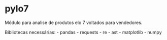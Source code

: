 # pylo7

Módulo para analise de produtos elo 7 voltados para vendedores.

Bibliotecas necessárias:
    - pandas
    - requests
    - re
    - ast
    - matplotlib
    - numpy
